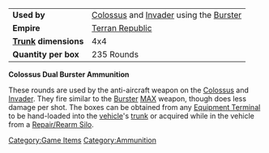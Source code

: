|                                             |                                                                                                                          |
| ------------------------------------------- | ------------------------------------------------------------------------------------------------------------------------ |
| **Used by**                                 | [Colossus](Colossus.md) and [Invader](Invader.md) using the [Burster](</Burster_(BFR)>) |
| **Empire**                                  | [Terran Republic](Terran_Republic.md)                                                                         |
| **[Trunk](Trunk.md) dimensions** | 4x4                                                                                                                      |
| **Quantity per box**                        | 235 Rounds                                                                                                               |

**Colossus Dual Burster Ammunition**

These rounds are used by the anti-aircraft weapon on the
[Colossus](Colossus.md) and [Invader](Invader.md). They
fire similar to the [Burster](Burster.md) [MAX](MAX.md)
weapon, though does less damage per shot. The boxes can be obtained from
any [Equipment Terminal](Equipment_Terminal.md) to be
hand-loaded into the [vehicle](vehicle.md)'s
[trunk](trunk.md) or acquired while in the vehicle from a
[Repair/Rearm Silo](Repair/Rearm_Silo.md).

[Category:Game Items](Category:Game_Items.md)
[Category:Ammunition](Category:Ammunition.md)
